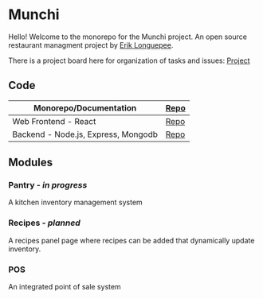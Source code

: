 # Munchi

Hello! Welcome to the monorepo for the Munchi project. An open source restaurant managment project by [Erik Longuepee](https://github.com/ecron11).

There is a project board here for organization of tasks and issues: [Project](https://github.com/ecron11/munchi/projects/1)

## Code

Monorepo/Documentation | [Repo](https://github.com/ecron11/munchi)
-----------------------|------------------------------------------
Web Frontend - React | [Repo](https://github.com/ecron11/Munchi-Frontend)
Backend - Node.js, Express, Mongodb |[Repo](https://github.com/ecron11/munchi-server)

## Modules

### Pantry - _in progress_
A kitchen inventory management system

### Recipes - _planned_
A recipes panel page where recipes can be added that dynamically update inventory.

### POS
An integrated point of sale system
